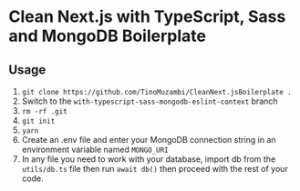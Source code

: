 # Clean Next.js with TypeScript, Sass and MongoDB Boilerplate

## Usage

1. `git clone https://github.com/TinoMuzambi/CleanNext.jsBoilerplate .`
2. Switch to the `with-typescript-sass-mongodb-eslint-context` branch
3. `rm -rf .git`
4. `git init`
5. `yarn`
6. Create an .env file and enter your MongoDB connection string in an environment variable named `MONGO_URI`
7. In any file you need to work with your database, import db from the `utils/db.ts` file then run `await db()` then proceed with the rest of your code.
